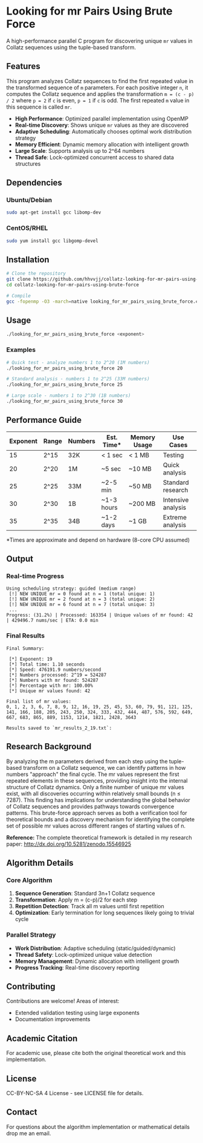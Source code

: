 # Looking for mr Pairs Using Brute Force

A high-performance parallel C program for discovering unique `mr` values in Collatz sequences using the tuple-based transform.

## Features

This program analyzes Collatz sequences to find the first repeated value in the transformed sequence of `m` parameters. For each positive integer `n`, it computes the Collatz sequence and applies the transformation `m = (c - p) / 2` where `p = 2` if `c` is even, `p = 1` if `c` is odd. The first repeated `m` value in this sequence is called `mr`.

- **High Performance**: Optimized parallel implementation using OpenMP
- **Real-time Discovery**: Shows unique `mr` values as they are discovered
- **Adaptive Scheduling**: Automatically chooses optimal work distribution strategy
- **Memory Efficient**: Dynamic memory allocation with intelligent growth
- **Large Scale**: Supports analysis up to 2^64 numbers
- **Thread Safe**: Lock-optimized concurrent access to shared data structures

## Dependencies

### Ubuntu/Debian
```bash
sudo apt-get install gcc libomp-dev
```

### CentOS/RHEL
```bash
sudo yum install gcc libgomp-devel
```

## Installation

```bash
# Clone the repository
git clone https://github.com/hhvvjj/collatz-looking-for-mr-pairs-using-brute-force.git
cd collatz-looking-for-mr-pairs-using-brute-force

# Compile 
gcc -fopenmp -O3 -march=native looking_for_mr_pairs_using_brute_force.c -lgomp -lpthread -o looking_for_mr_pairs_using_brute_force
```

## Usage

```bash
./looking_for_mr_pairs_using_brute_force <exponent>
```

### Examples

```bash
# Quick test - analyze numbers 1 to 2^20 (1M numbers)
./looking_for_mr_pairs_using_brute_force 20

# Standard analysis - numbers 1 to 2^25 (33M numbers)  
./looking_for_mr_pairs_using_brute_force 25

# Large scale - numbers 1 to 2^30 (1B numbers)
./looking_for_mr_pairs_using_brute_force 30
```

## Performance Guide

| Exponent | Range | Numbers | Est. Time* | Memory Usage |      Use Cases     |
|----------|-------|---------|------------|--------------|--------------------|
|    15    |  2^15 |   32K   |    < 1 sec |    < 1 MB    | Testing            |
|    20    |  2^20 |    1M   |     ~5 sec |    ~10 MB    | Quick analysis     |
|    25    |  2^25 |   33M   |   ~2-5 min |    ~50 MB    | Standard research  |
|    30    |  2^30 |    1B   | ~1-3 hours |   ~200 MB    | Intensive analysis |
|    35    |  2^35 |   34B   |  ~1-2 days |     ~1 GB    | Extreme analysis   |

*Times are approximate and depend on hardware (8-core CPU assumed)

## Output

### Real-time Progress
```
Using scheduling strategy: guided (medium range)
 [!] NEW UNIQUE mr = 0 found at n = 1 (total unique: 1)
 [!] NEW UNIQUE mr = 2 found at n = 3 (total unique: 2)
 [!] NEW UNIQUE mr = 6 found at n = 7 (total unique: 3)
 ...
Progress: (31.2%) | Processed: 163354 | Unique values of mr found: 42 | 429496.7 nums/sec | ETA: 0.0 min
```

### Final Results
```
Final Summary:

 [*] Exponent: 19
 [*] Total time: 1.10 seconds
 [*] Speed: 476191.9 numbers/second
 [*] Numbers processed: 2^19 = 524287
 [*] Numbers with mr found: 524287
 [*] Percentage with mr: 100.00%
 [*] Unique mr values found: 42

Final list of mr values:
0, 1, 2, 3, 6, 7, 8, 9, 12, 16, 19, 25, 45, 53, 60, 79, 91, 121, 125, 141, 166, 188, 205, 243, 250, 324, 333, 432, 444, 487, 576, 592, 649, 667, 683, 865, 889, 1153, 1214, 1821, 2428, 3643

Results saved to `mr_results_2_19.txt`:
```

## Research Background

By analyzing the m parameters derived from each step using the tuple-based transform on a Collatz sequence, we can identify patterns in how numbers "approach" the final cycle. The mr values represent the first repeated elements in these sequences, providing insight into the internal structure of Collatz dynamics.
Only a finite number of unique mr values exist, with all discoveries occurring within relatively small bounds (n ≤ 7287). This finding has implications for understanding the global behavior of Collatz sequences and provides pathways towards convergence patterns.
This brute-force approach serves as both a verification tool for theoretical bounds and a discovery mechanism for identifying the complete set of possible mr values across different ranges of starting values of n.

**Reference:** The complete theoretical framework is detailed in my research paper: http://dx.doi.org/10.5281/zenodo.15546925

## Algorithm Details

### Core Algorithm
1. **Sequence Generation**: Standard 3n+1 Collatz sequence
2. **Transformation**: Apply m = (c-p)/2 for each step
3. **Repetition Detection**: Track all m values until first repetition
4. **Optimization**: Early termination for long sequences likely going to trivial cycle

### Parallel Strategy
- **Work Distribution**: Adaptive scheduling (static/guided/dynamic)
- **Thread Safety**: Lock-optimized unique value detection
- **Memory Management**: Dynamic allocation with intelligent growth
- **Progress Tracking**: Real-time discovery reporting

## Contributing

Contributions are welcome! Areas of interest:

  - Extended validation testing using large exponents
  - Documentation improvements

## Academic Citation

For academic use, please cite both the original theoretical work and this implementation.

## License

CC-BY-NC-SA 4 License - see LICENSE file for details.

## Contact

For questions about the algorithm implementation or mathematical details drop me an email.
